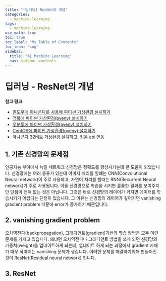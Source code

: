 ```yaml
---
title: "[딥러닝] ResNet의 개념" 
categories:
  - machine-learning
tags:
  - machine-learning
use_math: true
toc: true
toc_label: "My Table of Contents"
toc_icon: "cog"
sidebar:
  title: "AI Machine Learning"
  nav: sidebar-contents
---
```


# 딥러닝 - ResNet의 개념

**참고 링크**

* [윈도우에 아나콘다를 사용해 파이썬 가상환경 설치하기](https://losskatsu.github.io/programming/py-conda/)
* [맥북에 파이썬 가상환경(pyenv) 설치하기](https://losskatsu.github.io/it-infra/pyenv-osx/)
* [우분투에 파이썬 가상환경(pyenv) 설치하기](https://losskatsu.github.io/programming/pyenv/)
* [CentOS에 파이썬 가상환경(pyenv) 설치하기](https://losskatsu.github.io/it-infra/pyenv-centos6/)
* [아나콘다 32비트 가상환경 설치하고, 키움 api 연동](https://losskatsu.github.io/it-infra/conda32/)


## 1. 기존 신경망의 문제점

인공지능 부야에서 뉴럴 네트워크 신경망은 정확도를 향상시키는데 큰 도움이 되었습니다. 
신경망에는 여러 종류가 있는데 이미지 처리를 할떄는 CNN(Convolutional Neural network)이 주로 사용되고, 
자연어 처리를 할때는 RNN(Recurrent Neural network)가 주로 사용됩니다. 
이들 신경망으로 학습을 시키면 훌륭한 결과를 보여주지만 단점이 전혀 없는 것은 아닙니다. 
그것은 바로 신경망의 레이어가 커지면 데이터를 학습시키기 어렵다는 단점이 있습니다.
그 이유는 신경망의 레이어가 깊어지면 vanishing gradient problem 때문에 error가 증가하기 때문입니다.  


## 2. vanishing gradient problem

오차역전파(backpropagation), 그래디언트(gradient)기반의 학습 방법은 모두 이런 문제를 가지고 있습니다. 
왜냐면 오차역전파나 그래디언트 방법을 쓰게 되면 신경망의 가중치(weight)를 업데이트하게 되는데, 
업데이트 하게 되는 과정에서 gradient 자체가 매우 작아지는 vanishing 문제가 생깁니다. 
이러한 문제를 해결하기위해 만들어진 것이 ResNet(Residual neural network) 입니다. 

## 3. ResNet


